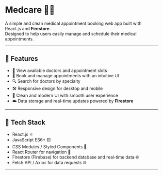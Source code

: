 # Medcare 🏥💊

A simple and clean medical appointment booking web app built with React.js and **Firestore**.  
Designed to help users easily manage and schedule their medical appointments.

---

## 🚀 Features

- 📅 View available doctors and appointment slots  
- 📝 Book and manage appointments with an intuitive UI  
- 🔍 Search for doctors by specialty  
- 🛠️ Responsive design for desktop and mobile  
- 🎨 Clean and modern UI with smooth user experience  
- ☁️ Data storage and real-time updates powered by **Firestore**

---

## 🧰 Tech Stack

- React.js ⚛️  
- JavaScript ES6+ 🟨  
- CSS Modules / Styled Components 🎨  
- React Router for navigation 🔀  
- Firestore (Firebase) for backend database and real-time data 🌐  
- Fetch API / Axios for data requests 🌐  

---



